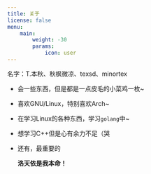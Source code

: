 ```yaml
---
title: 关于
license: false
menu:
    main: 
        weight: -30
        params:
            icon: user
---
```


名字：T.本秋、秋枫微凉、texsd、minortex

- 会一些东西，但是都是一点皮毛的小菜鸡一枚~

- 喜欢GNU/Linux，特别喜欢Arch~

- 在学习Linux的各种东西，学习`golang`中~

- 想学习C++但是心有余力不足（哭

- 还有，最重要的

    **洛天依是我本命！**